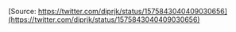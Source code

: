 [Source: https://twitter.com/diprjk/status/1575843040409030656](https://twitter.com/diprjk/status/1575843040409030656)